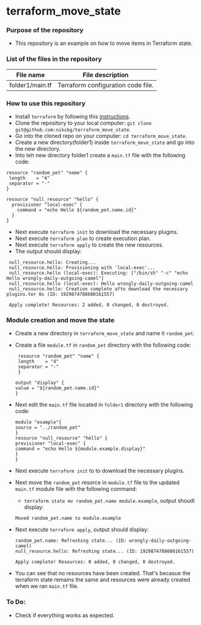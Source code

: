 # terraform_move_state

### Purpose of the repository
- This repository is an example on how to move items in Terraform state. 


### List of the files in the repository
File name |	File description
----------|--------------------
folder1/main.tf	| Terraform configuration code file.

### How to use this repository 
- Install `terraform` by following this [instructions](https://www.terraform.io/intro/getting-started/install.html).
- Clone the repository to your local computer: `git clone git@github.com:nikcbg/terraform_move_state`.
- Go into the cloned repo on your computer: `cd terraform_move_state`.
- Create a new directory(folder1) inside `terraform_move_state` and go into the new directory.
- Into teh new directory folder1 create a `main.tf` file with the following code:

```
resource "random_pet" "name" {
 length    = "4"
 separator = "-"
}

resource "null_resource" "hello" {
  provisioner "local-exec" {
    command = "echo Hello ${random_pet.name.id}"
  }
}

```
- Next execute `terraform init` to download the necessary plugins.
- Next execute `terraform plan` to create execution plan.
- Next execute `terraform apply` to create the new resources.
- The output should display:
```
 null_resource.hello: Creating...
 null_resource.hello: Provisioning with 'local-exec'...
 null_resource.hello (local-exec): Executing: ["/bin/sh" "-c" "echo Hello wrongly-daily-outgoing-camel"]
 null_resource.hello (local-exec): Hello wrongly-daily-outgoing-camel
 null_resource.hello: Creation complete afto download the necessary plugins.ter 0s (ID: 1929874788600161557)

 Apply complete! Resources: 2 added, 0 changed, 0 destroyed.

```
### Module creation and move the state

- Create a new directory in `terraform_move_state` and name it `random_pet`.
- Create a file `module.tf` in `random_pet` directory with the following code:

  ```
   resource "random_pet" "name" {
   length    = "4"
   separator = "-"
   }

  output "display" {
  value = "${random_pet.name.id}"
  }

  ```
- Next edit the `main.tf` file located in `folder1` directory with the following code:

  ```
  module "example"{
  source = "../random_pet"
  }
  resource "null_resource" "hello" {
  provisioner "local-exec" {
  command = "echo Hello ${module.example.display}"
  }
  }

  ```
- Next execute `terraform init` to to download the necessary plugins.
- Next move the `random_pet` resorce in `module.tf` file to the updated `main.tf` module file with the following command:
  - `terraform state mv random_pet.name module.example`, output shoudl display:
  ```
  Moved random_pet.name to module.example
  ```
- Next execute `terraform apply`, output should display:

  ```
  random_pet.name: Refreshing state... (ID: wrongly-daily-outgoing-camel)
  null_resource.hello: Refreshing state... (ID: 1929874788600161557)

  Apply complete! Resources: 0 added, 0 changed, 0 destroyed.

  ```
- You can see that no resources have been created. That's becasue the terraform state remains the same and resources were already created when we ran `main.tf` file. 
 
### To Do: 
- Check if everything works as expected. 

